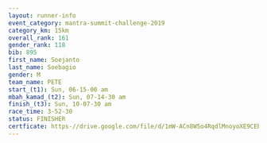 ```yaml
---
layout: runner-info 
event_category: mantra-summit-challenge-2019 
category_km: 15km 
overall_rank: 161
gender_rank: 118
bib: 895
first_name: Soejanto
last_name: Soebagio
gender: M
team_name: PETE
start_(t1): Sun, 06-15-00 am
mbah_kamad_(t2): Sun, 07-14-30 am
finish_(t3): Sun, 10-07-30 am
race_time: 3-52-30
status: FINISHER
certficate: https-//drive.google.com/file/d/1mW-ACn8W5o4RqdlMnoyoXE9CEbvE-2_L/view?usp=sharing
---
```

